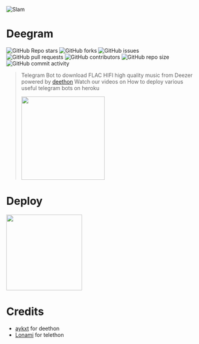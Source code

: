 ![Slam](https://telegra.ph/file/5b0ae1361fd50dad69e4a.jpg)
# Deegram
![GitHub Repo stars](https://img.shields.io/github/stars/amin1383akh/deegram)
![GitHub forks](https://img.shields.io/github/forks/amin1383akh/deegram)
![GitHub issues](https://img.shields.io/github/issues/amin1383akh/deegram)
![GitHub pull requests](https://img.shields.io/github/issues-pr/amin1383akh/deegram)
![GitHub contributors](https://img.shields.io/github/contributors/amin1383akh/deegram)
![GitHub repo size](https://img.shields.io/github/repo-size/amin1383akh/deegram)
![GitHub commit activity](https://img.shields.io/github/commit-activity/m/amin1383akh/deegram)

> Telegram Bot to download FLAC HIFI high quality music from Deezer powered by [deethon](https://github.com/deethon)
> Watch our videos on How to deploy various useful telegram bots on heroku
> <p><a href="https://www.youtube.com/channel/UCigq8CVltGNAM-hs6cAC8mw"> <img src="https://telegra.ph/file/c54751325802bfa2313b9.jpg" width="220""/></a></p>
  
# Deploy
<p><a href="https://heroku.com/deploy"> <img src="https://img.shields.io/badge/Deploy%20To%20Heroku-blueviolet?style=for-the-badge&logo=heroku" width="200""/></a></p>

# Credits
- [aykxt](https://github.com/aykxt) for deethon
- [Lonami](https://github.com/Lonami) for telethon
